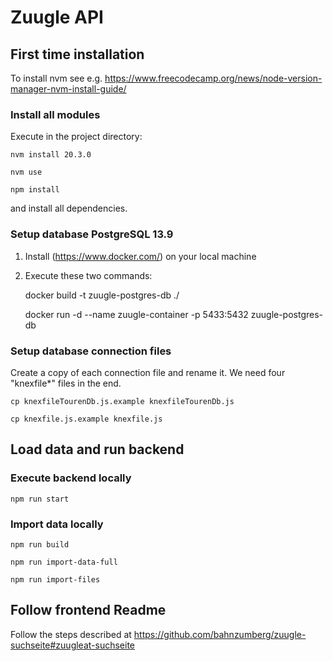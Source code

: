# Zuugle API

## First time installation
To install nvm see e.g. https://www.freecodecamp.org/news/node-version-manager-nvm-install-guide/

### Install all modules
Execute in the project directory:

    nvm install 20.3.0
    
    nvm use

    npm install

and install all dependencies.

### Setup database PostgreSQL 13.9
1. Install (https://www.docker.com/) on your local machine
2. Execute these two commands: 

    docker build -t zuugle-postgres-db ./

    docker run -d --name zuugle-container -p 5433:5432 zuugle-postgres-db

### Setup database connection files
Create a copy of each connection file and rename it. We need four "knexfile*" files in the end. 

    cp knexfileTourenDb.js.example knexfileTourenDb.js

    cp knexfile.js.example knexfile.js


## Load data and run backend
### Execute backend locally
    npm run start

### Import data locally

    npm run build

    npm run import-data-full

    npm run import-files


## Follow frontend Readme 
Follow the steps described at https://github.com/bahnzumberg/zuugle-suchseite#zuugleat-suchseite
